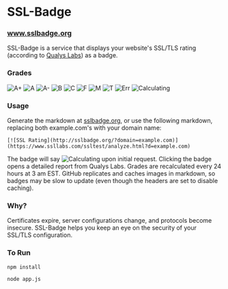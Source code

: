 SSL-Badge
=========

### www.sslbadge.org


SSL-Badge is a service that displays your website's SSL/TLS rating (according to [Qualys Labs](https://www.ssllabs.com/ssltest/)) as a badge.


### Grades

![A+](http://img.shields.io/badge/SSL-A%2B-brightgreen.svg)
![A](http://img.shields.io/badge/SSL-A-brightgreen.svg)
![A-](http://img.shields.io/badge/SSL-A---brightgreen.svg)
![B](http://img.shields.io/badge/SSL-B-orange.svg)
![C](http://img.shields.io/badge/SSL-C-red.svg)
![F](http://img.shields.io/badge/SSL-F-red.svg)
![M](http://img.shields.io/badge/SSL-M-red.svg)
![T](http://img.shields.io/badge/SSL-T-red.svg)
![Err](http://img.shields.io/badge/SSL-Err-lightgrey.svg)
![Calculating](http://img.shields.io/badge/SSL-Calculating-lightgrey.svg)

### Usage

Generate the markdown at [sslbadge.org](http://sslbadge.org), or use the following markdown, replacing both example.com's with your domain name:

`[![SSL Rating](http://sslbadge.org/?domain=example.com)](https://www.ssllabs.com/ssltest/analyze.html?d=example.com)`


The badge will say ![Calculating](http://img.shields.io/badge/SSL-Calculating-lightgrey.svg) upon initial request.  Clicking the badge opens a detailed report from Qualys Labs.  Grades are recalculated every 24 hours at 3 am EST.  GitHub replicates and caches images in markdown, so badges may be slow to update (even though the headers are set to disable caching).


### Why?

Certificates expire, server configurations change, and protocols become insecure. SSL-Badge helps you keep an eye on the security of your SSL/TLS configuration.

### To Run

```npm install```

```node app.js```
